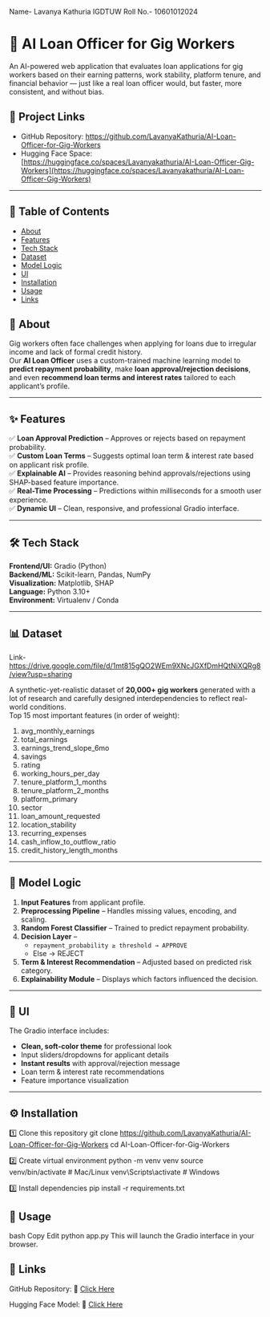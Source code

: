 Name- Lavanya Kathuria
IGDTUW Roll No.- 10601012024
# 🤖 AI Loan Officer for Gig Workers

An AI-powered web application that evaluates loan applications for gig workers based on their earning patterns, work stability, platform tenure, and financial behavior — just like a real loan officer would, but faster, more consistent, and without bias.
## 🔗 Project Links
- GitHub Repository: https://github.com/LavanyaKathuria/AI-Loan-Officer-for-Gig-Workers
- Hugging Face Space: [https://huggingface.co/spaces/Lavanyakathuria/AI-Loan-Officer-Gig-Workers](https://huggingface.co/spaces/Lavanyakathuria/AI-Loan-Officer-Gig-Workers)

---

## 📌 Table of Contents
- [About](#about)
- [Features](#features)
- [Tech Stack](#tech-stack)
- [Dataset](#dataset)
- [Model Logic](#model-logic)
- [UI](#ui)
- [Installation](#installation)
- [Usage](#usage)
- [Links](#links)

## 📖 About
Gig workers often face challenges when applying for loans due to irregular income and lack of formal credit history.  
Our **AI Loan Officer** uses a custom-trained machine learning model to **predict repayment probability**, make **loan approval/rejection decisions**, and even **recommend loan terms and interest rates** tailored to each applicant’s profile.

---

## ✨ Features
✅ **Loan Approval Prediction** – Approves or rejects based on repayment probability.  
✅ **Custom Loan Terms** – Suggests optimal loan term & interest rate based on applicant risk profile.  
✅ **Explainable AI** – Provides reasoning behind approvals/rejections using SHAP-based feature importance.  
✅ **Real-Time Processing** – Predictions within milliseconds for a smooth user experience.  
✅ **Dynamic UI** – Clean, responsive, and professional Gradio interface.

---

## 🛠 Tech Stack
**Frontend/UI:** Gradio (Python)  
**Backend/ML:** Scikit-learn, Pandas, NumPy  
**Visualization:** Matplotlib, SHAP  
**Language:** Python 3.10+  
**Environment:** Virtualenv / Conda  

---

## 📊 Dataset
Link- https://drive.google.com/file/d/1mt815gQO2WEm9XNcJGXfDmHQtNiXQRg8/view?usp=sharing

A synthetic-yet-realistic dataset of **20,000+ gig workers** generated with a lot of research and carefully designed interdependencies to reflect real-world conditions.  
Top 15 most important features (in order of weight):

1. avg_monthly_earnings  
2. total_earnings  
3. earnings_trend_slope_6mo  
4. savings  
5. rating  
6. working_hours_per_day  
7. tenure_platform_1_months  
8. tenure_platform_2_months  
9. platform_primary  
10. sector  
11. loan_amount_requested  
12. location_stability  
13. recurring_expenses  
14. cash_inflow_to_outflow_ratio  
15. credit_history_length_months  

---

## 🧠 Model Logic
1. **Input Features** from applicant profile.  
2. **Preprocessing Pipeline** – Handles missing values, encoding, and scaling.  
3. **Random Forest Classifier** – Trained to predict repayment probability.  
4. **Decision Layer** –  
   - `repayment_probability ≥ threshold → APPROVE`  
   - Else → REJECT  
5. **Term & Interest Recommendation** – Adjusted based on predicted risk category.  
6. **Explainability Module** – Displays which factors influenced the decision.

---

## 🎨 UI
The Gradio interface includes:
- **Clean, soft-color theme** for professional look
- Input sliders/dropdowns for applicant details
- **Instant results** with approval/rejection message
- Loan term & interest rate recommendations
- Feature importance visualization

---


## ⚙️ Installation

 1️⃣ Clone this repository
git clone https://github.com/LavanyaKathuria/AI-Loan-Officer-for-Gig-Workers
cd AI-Loan-Officer-for-Gig-Workers

 2️⃣ Create virtual environment
python -m venv venv
source venv/bin/activate  # Mac/Linux
venv\Scripts\activate     # Windows

 3️⃣ Install dependencies
pip install -r requirements.txt

## 🚀 Usage
bash
Copy
Edit
python app.py
This will launch the Gradio interface in your browser.

## 🔗 Links
GitHub Repository: 📂 [Click Here](https://github.com/LavanyaKathuria/AI-Loan-Officer-for-Gig-Workers)

Hugging Face Model: 🤗 [Click Here](https://huggingface.co/spaces/Lavanyakathuria/AI-Loan-Officer-Gig-Workers)
